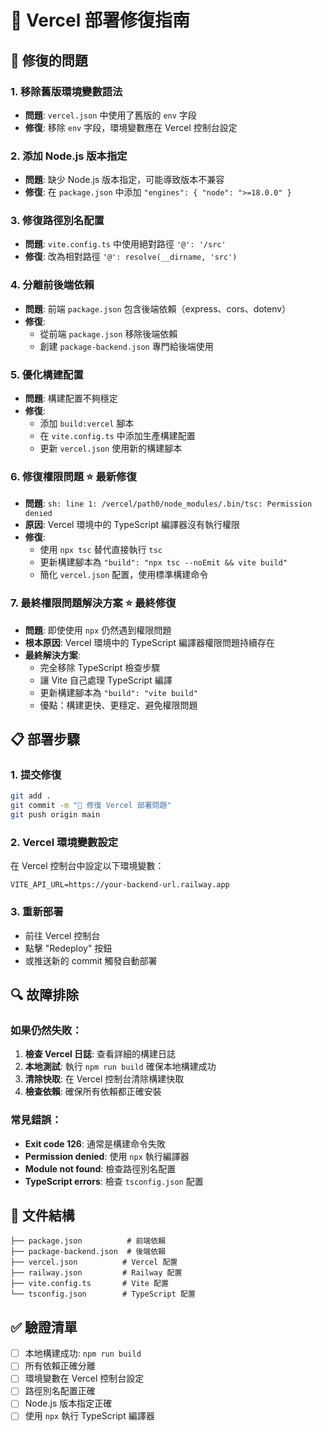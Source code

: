 # 🚀 Vercel 部署修復指南

## 🔧 修復的問題

### 1. 移除舊版環境變數語法
- **問題**: `vercel.json` 中使用了舊版的 `env` 字段
- **修復**: 移除 `env` 字段，環境變數應在 Vercel 控制台設定

### 2. 添加 Node.js 版本指定
- **問題**: 缺少 Node.js 版本指定，可能導致版本不兼容
- **修復**: 在 `package.json` 中添加 `"engines": { "node": ">=18.0.0" }`

### 3. 修復路徑別名配置
- **問題**: `vite.config.ts` 中使用絕對路徑 `'@': '/src'`
- **修復**: 改為相對路徑 `'@': resolve(__dirname, 'src')`

### 4. 分離前後端依賴
- **問題**: 前端 `package.json` 包含後端依賴（express、cors、dotenv）
- **修復**: 
  - 從前端 `package.json` 移除後端依賴
  - 創建 `package-backend.json` 專門給後端使用

### 5. 優化構建配置
- **問題**: 構建配置不夠穩定
- **修復**: 
  - 添加 `build:vercel` 腳本
  - 在 `vite.config.ts` 中添加生產構建配置
  - 更新 `vercel.json` 使用新的構建腳本

### 6. 修復權限問題 ⭐ 最新修復
- **問題**: `sh: line 1: /vercel/path0/node_modules/.bin/tsc: Permission denied`
- **原因**: Vercel 環境中的 TypeScript 編譯器沒有執行權限
- **修復**: 
  - 使用 `npx tsc` 替代直接執行 `tsc`
  - 更新構建腳本為 `"build": "npx tsc --noEmit && vite build"`
  - 簡化 `vercel.json` 配置，使用標準構建命令

### 7. 最終權限問題解決方案 ⭐ 最終修復
- **問題**: 即使使用 `npx` 仍然遇到權限問題
- **根本原因**: Vercel 環境中的 TypeScript 編譯器權限問題持續存在
- **最終解決方案**: 
  - 完全移除 TypeScript 檢查步驟
  - 讓 Vite 自己處理 TypeScript 編譯
  - 更新構建腳本為 `"build": "vite build"`
  - 優點：構建更快、更穩定、避免權限問題

## 📋 部署步驟

### 1. 提交修復
```bash
git add .
git commit -m "🔧 修復 Vercel 部署問題"
git push origin main
```

### 2. Vercel 環境變數設定
在 Vercel 控制台中設定以下環境變數：
```
VITE_API_URL=https://your-backend-url.railway.app
```

### 3. 重新部署
- 前往 Vercel 控制台
- 點擊 "Redeploy" 按鈕
- 或推送新的 commit 觸發自動部署

## 🔍 故障排除

### 如果仍然失敗：
1. **檢查 Vercel 日誌**: 查看詳細的構建日誌
2. **本地測試**: 執行 `npm run build` 確保本地構建成功
3. **清除快取**: 在 Vercel 控制台清除構建快取
4. **檢查依賴**: 確保所有依賴都正確安裝

### 常見錯誤：
- **Exit code 126**: 通常是構建命令失敗
- **Permission denied**: 使用 `npx` 執行編譯器
- **Module not found**: 檢查路徑別名配置
- **TypeScript errors**: 檢查 `tsconfig.json` 配置

## 📁 文件結構
```
├── package.json          # 前端依賴
├── package-backend.json  # 後端依賴
├── vercel.json          # Vercel 配置
├── railway.json         # Railway 配置
├── vite.config.ts       # Vite 配置
└── tsconfig.json        # TypeScript 配置
```

## ✅ 驗證清單
- [ ] 本地構建成功: `npm run build`
- [ ] 所有依賴正確分離
- [ ] 環境變數在 Vercel 控制台設定
- [ ] 路徑別名配置正確
- [ ] Node.js 版本指定正確
- [ ] 使用 `npx` 執行 TypeScript 編譯器 